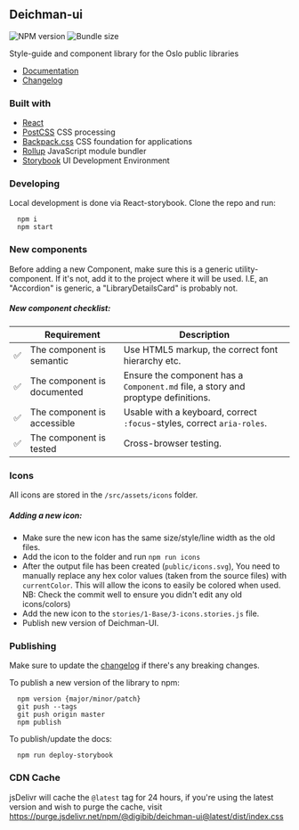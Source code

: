 ## Deichman-ui

![NPM version](https://img.shields.io/npm/v/@digibib/deichman-ui.svg)
![Bundle size](https://badgen.net/bundlephobia/minzip/@digibib/deichman-ui)

Style-guide and component library for the Oslo public libraries

- [Documentation](https://digibib.github.io/deichman-ui)
- [Changelog](CHANGELOG.md)

### Built with

- [React](https://reactjs.org/)
- [PostCSS](https://preset-env.cssdb.org/) CSS processing
- [Backpack.css](https://github.com/chris-pearce/backpack.css) CSS foundation for applications
- [Rollup](https://rollupjs.org/guide/en) JavaScript module bundler
- [Storybook](https://storybook.js.org/) UI Development Environment

### Developing

Local development is done via React-storybook. Clone the repo and run:

```
  npm i
  npm start
```

### New components

Before adding a new Component, make sure this is a generic utility-component. If it's not, add it to the project where it will be used. I.E, an "Accordion" is generic, a "LibraryDetailsCard" is probably not.

##### New component checklist:

|     | Requirement                 | Description                                                                       |
| --- | --------------------------- | --------------------------------------------------------------------------------- |
| ✅  | The component is semantic   | Use HTML5 markup, the correct font hierarchy etc.                                 |
| ✅  | The component is documented | Ensure the component has a `Component.md` file, a story and proptype definitions. |
| ✅  | The component is accessible | Usable with a keyboard, correct `:focus`-styles, correct `aria-roles`.            |
| ✅  | The component is tested     | Cross-browser testing.                                                            |

### Icons

All icons are stored in the `/src/assets/icons` folder.

##### Adding a new icon:

- Make sure the new icon has the same size/style/line width as the old files.
- Add the icon to the folder and run `npm run icons`
- After the output file has been created (`public/icons.svg`), You need to manually replace any hex color values (taken from the source files) with `currentColor`. This will allow the icons to easily be colored when used. NB: Check the commit well to ensure you didn't edit any old icons/colors)
- Add the new icon to the `stories/1-Base/3-icons.stories.js` file.
- Publish new version of Deichman-UI.

### Publishing

Make sure to update the [changelog](CHANGELOG.md) if there's any breaking changes.

To publish a new version of the library to npm:

```
  npm version {major/minor/patch}
  git push --tags
  git push origin master
  npm publish
```

To publish/update the docs:

```
  npm run deploy-storybook
```

### CDN Cache

jsDelivr will cache the `@latest` tag for 24 hours, if you're using the latest version and wish to purge the cache, visit https://purge.jsdelivr.net/npm/@digibib/deichman-ui@latest/dist/index.css
